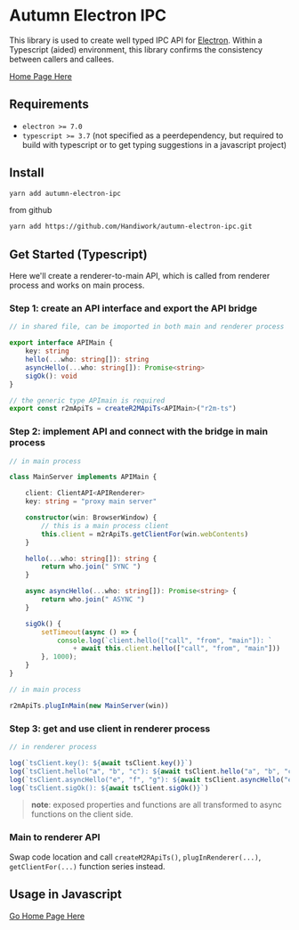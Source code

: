 # Autumn Electron IPC

This library is used to create well typed IPC API for [Electron](https://www.electronjs.org). Within a Typescript (aided) environment, this library confirms the consistency between callers and callees.

 [Home Page Here](https://handiwork.github.io/autumn-electron-ipc/)

## Requirements
-  `electron >= 7.0 `
-  `typescript >= 3.7` (not specified as a peerdependency, but required to build with typescript or to get typing suggestions in a javascript project)

## Install

 ```bash
 yarn add autumn-electron-ipc
 ```
 from github
  ```bash
 yarn add https://github.com/Handiwork/autumn-electron-ipc.git
 ```

## Get Started (Typescript)
Here we'll create a renderer-to-main API, which is called from renderer process and works on main process.

### Step 1: create an API interface and export the API bridge
```typescript
// in shared file, can be imoported in both main and renderer process

export interface APIMain {
    key: string
    hello(...who: string[]): string
    asyncHello(...who: string[]): Promise<string>
    sigOk(): void
}

// the generic type APImain is required
export const r2mApiTs = createR2MApiTs<APIMain>("r2m-ts")

```
### Step 2: implement API and connect with the bridge in main process
```typescript
// in main process

class MainServer implements APIMain {

    client: ClientAPI<APIRenderer>
    key: string = "proxy main server"

    constructor(win: BrowserWindow) {
        // this is a main process client
        this.client = m2rApiTs.getClientFor(win.webContents)
    }

    hello(...who: string[]): string {
        return who.join(" SYNC ")
    }

    async asyncHello(...who: string[]): Promise<string> {
        return who.join(" ASYNC ")
    }

    sigOk() {
        setTimeout(async () => {
            console.log(`client.hello(["call", "from", "main"]): `
                + await this.client.hello(["call", "from", "main"]))
        }, 1000);
    }
}
```

```typescript
// in main process

r2mApiTs.plugInMain(new MainServer(win))
```
### Step 3: get and use client in renderer process
```ts
// in renderer process

log(`tsClient.key(): ${await tsClient.key()}`)
log(`tsClient.hello("a", "b", "c"): ${await tsClient.hello("a", "b", "c")}`)
log(`tsClient.asyncHello("e", "f", "g"): ${await tsClient.asyncHello("e", "f", "g")}`)
log(`tsClient.sigOk(): ${await tsClient.sigOk()}`)
```

> **note**: exposed properties and functions are all transformed to async functions on the client side.

### Main to renderer API

Swap code location and call `createM2RApiTs()`, `plugInRenderer(...)`, `getClientFor(...)` function series instead.


## Usage in Javascript
 [Go Home Page Here](https://handiwork.github.io/autumn-electron-ipc/)
